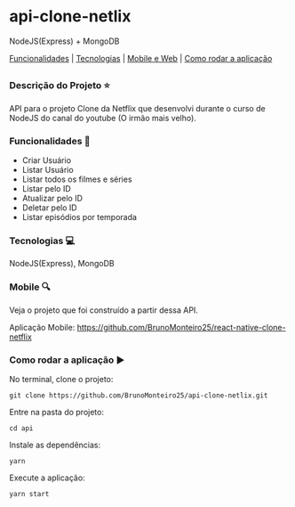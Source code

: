# api-clone-netlix
NodeJS(Express) + MongoDB

[Funcionalidades](#funcionalidades-checkered_flag) | [Tecnologias](#tecnologias-computer) | [Mobile e Web](#mobile-e-web-mag) | [Como rodar a aplicação](#como-rodar-a-aplicação-arrow_forward)
##

### Descrição do Projeto :star:

API para o projeto Clone da Netflix que desenvolvi durante o curso de NodeJS do canal do youtube (O irmão mais velho).

### Funcionalidades :checkered_flag:

- Criar Usuário
- Listar Usuário
- Listar todos os filmes e séries
- Listar pelo ID
- Atualizar pelo ID
- Deletar pelo ID
- Listar episódios por temporada

### Tecnologias :computer:

NodeJS(Express), MongoDB

### Mobile :mag:

Veja o projeto que foi construído a partir dessa API.

Aplicação Mobile: https://github.com/BrunoMonteiro25/react-native-clone-netflix

### Como rodar a aplicação :arrow_forward:

No terminal, clone o projeto: 

```
git clone https://github.com/BrunoMonteiro25/api-clone-netlix.git
```

Entre na pasta do projeto:  

```
cd api
```

Instale as dependências:

```
yarn
```

Execute a aplicação:

```
yarn start
```



